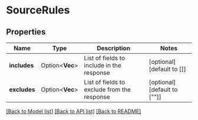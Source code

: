 # SourceRules

## Properties

Name | Type | Description | Notes
------------ | ------------- | ------------- | -------------
**includes** | Option<**Vec<String>**> | List of fields to include in the response | [optional][default to []]
**excludes** | Option<**Vec<String>**> | List of fields to exclude from the response | [optional][default to [""]]

[[Back to Model list]](../README.md#documentation-for-models) [[Back to API list]](../README.md#documentation-for-api-endpoints) [[Back to README]](../README.md)


